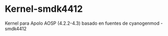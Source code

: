 Kernel-smdk4412
===============

Kernel para Apolo AOSP (4.2.2-4.3) basado en fuentes de cyanogenmod - smdk4412
